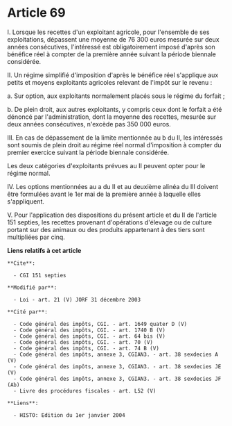 # Article 69

I. Lorsque les recettes d'un exploitant agricole, pour l'ensemble de ses exploitations, dépassent une moyenne de 76 300 euros
mesurée sur deux années consécutives, l'intéressé est obligatoirement imposé d'après son bénéfice réel à compter de la
première année suivant la période biennale considérée.

II. Un régime simplifié d'imposition d'après le bénéfice réel s'applique aux petits et moyens exploitants agricoles relevant
de l'impôt sur le revenu :

a. Sur option, aux exploitants normalement placés sous le régime du forfait ;

b. De plein droit, aux autres exploitants, y compris ceux dont le forfait a été dénoncé par l'administration, dont la moyenne
des recettes, mesurée sur deux années consécutives, n'excède pas 350 000 euros.

III. En cas de dépassement de la limite mentionnée au b du II, les intéressés sont soumis de plein droit au régime réel
normal d'imposition à compter du premier exercice suivant la période biennale considérée.

Les deux catégories d'exploitants prévues au II peuvent opter pour le régime normal.

IV. Les options mentionnées au a du II et au deuxième alinéa du III doivent être formulées avant le 1er mai de la première
année à laquelle elles s'appliquent.

V. Pour l'application des dispositions du présent article et du II de l'article 151 septies, les recettes provenant
d'opérations d'élevage ou de culture portant sur des animaux ou des produits appartenant à des tiers sont multipliées par
cinq.

**Liens relatifs à cet article**

	**Cite**:

	  - CGI 151 septies

	**Modifié par**:

	  - Loi - art. 21 (V) JORF 31 décembre 2003

	**Cité par**:

	  - Code général des impôts, CGI. - art. 1649 quater D (V)
	  - Code général des impôts, CGI. - art. 1740 B (V)
	  - Code général des impôts, CGI. - art. 64 bis (V)
	  - Code général des impôts, CGI. - art. 70 (V)
	  - Code général des impôts, CGI. - art. 74 B (V)
	  - Code général des impôts, annexe 3, CGIAN3. - art. 38 sexdecies A (V)
	  - Code général des impôts, annexe 3, CGIAN3. - art. 38 sexdecies JE (V)
	  - Code général des impôts, annexe 3, CGIAN3. - art. 38 sexdecies JF (Ab)
	  - Livre des procédures fiscales - art. L52 (V)

	**Liens**:

	  - HISTO: Edition du 1er janvier 2004
